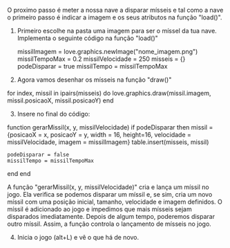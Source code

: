 
O proximo passo é meter a nossa nave a disparar mísseis e tal como 
a nave o primeiro passo é indicar a imagem e os seus atributos na 
função "load()".

1. Primeiro escolhe na pasta uma imagem para ser o míssel da tua nave.
Implementa o seguinte código na função "load()"

    missilImagem = love.graphics.newImage("nome_imagem.png")
    missilTempoMax = 0.2
    missilVelocidade = 250
    misseis = {}
    podeDisparar = true
    missilTempo = missilTempoMax

2. Agora vamos desenhar os mísseis na função "draw()"

for index, missil in ipairs(misseis) do
    love.graphics.draw(missil.imagem, missil.posicaoX, missil.posicaoY)
  end

3. Insere no final do código:

function gerarMissil(x, y, missilVelocidade)
  if podeDisparar then
    missil = {posicaoX = x, posicaoY = y, width = 16, height=16, velocidade = missilVelocidade, imagem = missilImagem}
    table.insert(misseis, missil)

    podeDisparar = false
    missilTempo = missilTempoMax
  end
end

A função "gerarMissil(x, y, missilVelocidade)" cria e lança um míssil no jogo. Ela verifica se podemos disparar um míssil e, se sim, cria um novo míssil com uma posição inicial, tamanho, velocidade e imagem definidos. O míssil é adicionado ao jogo e impedimos que mais mísseis sejam disparados imediatamente. Depois de algum tempo, poderemos disparar outro míssil. Assim, a função controla o lançamento de mísseis no jogo.

4. Inicia o jogo (alt+L) e vê o que há de novo.

